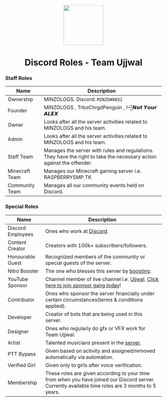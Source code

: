 <div align="center">
    <img src="https://im5.ezgif.com/tmp/ezgif-5-a71ae76bbf.gif" width="128px" style="max-width:100%;">
    <h1>Discord Roles - Team Ujjwal</h1>
</div>

<h3>Staff Roles</h3>

| Name           | Description                                                                                                           |
|----------------|-----------------------------------------------------------------------------------------------------------------------|
| Ownership      | MINZOLOGS.  Discord: `MINZO#0032`                                                                                     |
| Founder        | MINZOLOGS , TrboChrgdPenguin , !—͟͞𝙉𝙤𝙩 𝙔𝙤𝙪𝙧 𝘼𝙇𝙀𝙓                                                                       |          
| Owner          | Looks after all the server activities related to MINZOLOGS and his team.                                              |
| Admin          | Looks after all the server activities related to MINZOLOGS and his team.                                              |
| Staff Team     | Manages the server with rules and regulations. They have the right to take the necessary action against the offender. |
| Minecraft Team | Manages our Minecraft gaming server i.e. RASPBERRYSMP.TK                                                              |
| Community Team | Manages all our community events held on Discord.                                                                     |

<h3>Special Roles</h3>

| Name              | Description                                                                                                                                                                                                     |
|-------------------|-----------------------------------------------------------------------------------------------------------------------------------------------------------------------------------------------------------------|
| Discord Employees | Ones who work at [Discord](https://discord.com).                                                                                                                                                                |
| Content Creator   | Creators with 100k+ subscribers/followers.                                                                                                                                                                      |
| Honourable Guest  | Recognized members of the community or special guests of the server.                                                                                                                                             |
| Nitro Booster     | The one who blesses this server by [boosting](https://support.discord.com/hc/en-us/articles/360028038352-Server-Boosting-).                                                                                     |
| YouTube Sponsor   | Channel member of live channel i.e. [Ujjwal](https://www.youtube.com/channel/UCl_vAxZpvbO-PFXdDu7EdHw). [Click here to join sponsor gang today](https://www.youtube.com/channel/UCl_vAxZpvbO-PFXdDu7EdHw/join)! |
| Contributor       | Ones who sponsor the server financially under certain circumstances(terms & conditions applied).                                                                                                                |
| Developer         | Creator of bots that are being used in this server.                                                                                                                                                            |
| Designer          | Ones who regularly do gfx or VFX work for Team Ujjwal.                                                                                                                                                        |
| Artist            | Talented musicians present in the [server](https://discord.gg/ujjwalgamer).                                                                                                                                     |
| PTT Bypass            | Given based on activity and assigned/removed automatically via automation.                                                                                                                                     |
| Verified Girl            | Given only to girls after voice verification.                                                                                                                                     |
| Membership            | These roles are given according to your time from when you have joined our Discord server. Currently available time roles are 3 months to 5 years.                                                                                                                                     |
